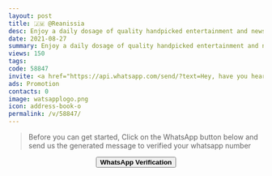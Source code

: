```yaml
---
layout: post
title: 🇯🇲 @Reanissia 
desc: Enjoy a daily dosage of quality handpicked entertainment and news Via our WhatsApp Status updates
date: 2021-08-27
summary: Enjoy a daily dosage of quality handpicked entertainment and news Via your WhatsApp Status, my iD code is 58847 I'm a proud member since
views: 150
tags: 
code: 58847
invite: <a href="https://api.whatsapp.com/send/?text=Hey, have you heard about this WhatsApp TV. Check out their website https://www.watsapp.tv and if you want to join use my code 58847 because I'm a member" class="page-scroll">Invite Friends</a>
ads: Promotion
contacts: 0
image: watsapplogo.png
icon: address-book-o
permalink: /v/58847/
---
```



>Before you can get started, Click on the WhatsApp button below and send us the generated message to verified your whatsapp number
   
<center><a href="https://api.whatsapp.com/send?phone={{site.tell}}&text=ID 58847 Invited Me" class="page-scroll"><button class="btn btn-outline btn-xl" id="#signup"><strong>WhatsApp Verification</strong></button></a></center>
